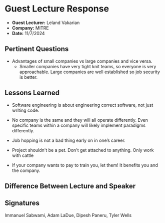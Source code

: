 # Guest Lecture Response
* **Guest Lecturer:** Leland Vakarian
* **Company:** MITRE
* **Date:** 11/7/2024

## Pertinent Questions
* Advantages of small companies vs large companies and vice versa.
   - Smaller companies have very tight knit teams, so everyone is very approachable. Large companies are well established so job security is better.

## Lessons Learned
* Software engineering is about engineering correct software, not just writing code.

* No company is the same and they will all operate differently. Even specific teams within a company will likely implement paradigms differently.
 
* Job hopping is not a bad thing early on in one’s career.

* Project shouldn't be a pet. Don't get attached to anything. Only work with cattle

* If your company wants to pay to train you, let them! It benefits you and the company.

## Difference Between Lecture and Speaker

## Signatures
Immanuel Sabwami, Adam LaDue, Dipesh Paneru, Tyler Wells
